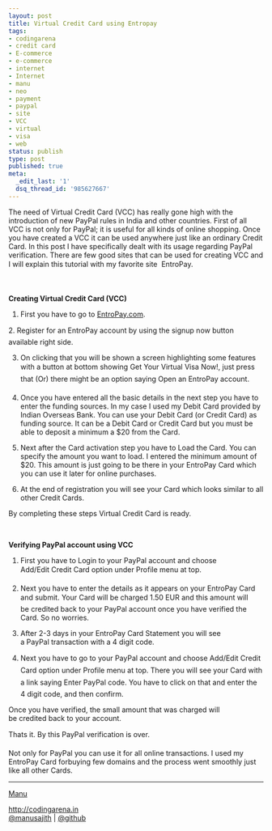 ```yaml
---
layout: post
title: Virtual Credit Card using Entropay
tags:
- codingarena
- credit card
- E-commerce
- e-commerce
- internet
- Internet
- manu
- neo
- payment
- paypal
- site
- VCC
- virtual
- visa
- web
status: publish
type: post
published: true
meta:
  _edit_last: '1'
  dsq_thread_id: '985627667'
---
```

The need of Virtual Credit Card (VCC) has really gone high with the introduction of new PayPal rules in India and other countries. First of all VCC is not only for PayPal; it is useful for all kinds of online shopping. Once you have created a VCC it can be used anywhere just like an ordinary Credit Card. In this post I have specifically dealt with its usage regarding PayPal verification. There are few good sites that can be used for creating VCC and I will explain this tutorial with my favorite site  EntroPay.
<!--more-->

&nbsp;

<strong>Creating Virtual Credit Card (VCC)</strong>

1. First you have to go to <a href="http://www.entropay.com/" target="_blank">EntroPay.com</a>.

2. Register for an EntroPay account by using the signup now button available right side.

3. On clicking that you will be shown a screen highlighting some features with a button at bottom showing Get Your Virtual Visa Now!, just press that (Or) there might be an option saying Open an EntroPay account.

4. Once you have entered all the basic details in the next step you have to enter the funding sources. In my case I used my Debit Card provided by Indian Overseas Bank. You can use your Debit Card (or Credit Card) as funding source. It can be a Debit Card or Credit Card but you must be able to deposit a minimum a $20 from the Card.

5. Next after the Card activation step you have to Load the Card. You can specify the amount you want to load. I entered the minimum amount of $20. This amount is just going to be there in your EntroPay Card which you can use it later for online purchases.

6. At the end of registration you will see your Card which looks similar to all other Credit Cards.

By completing these steps Virtual Credit Card is ready.

&nbsp;

<strong>Verifying PayPal account using VCC</strong>

1. First you have to Login to your PayPal account and choose Add/Edit Credit Card option under Profile menu at top.

2. Next you have to enter the details as it appears on your EntroPay Card and submit. Your Card will be charged 1.50 EUR and this amount will be credited back to your PayPal account once you have verified the Card. So no worries.

3. After 2-3 days in your EntroPay Card Statement you will see a PayPal transaction with a 4 digit code.

4. Next you have to go to your PayPal account and choose Add/Edit Credit Card option under Profile menu at top. There you will see your Card with a link saying Enter PayPal code. You have to click on that and enter the 4 digit code, and then confirm.

Once you have verified, the small amount that was charged will be credited back to your account.

Thats it. By this PayPal verification is over.

Not only for PayPal you can use it for all online transactions. I used my EntroPay Card forbuying few domains and the process went smoothly just like all other Cards.

---

<a title="Neo" href="http://facebook.com/manusajith" target="_blank">Manu</a>

<a title="Codingarena" href="http://codingarena.in" target="_blank">http://codingarena.in</a>
<br>
<a href="http://twitter.com/manusajith" title="Twitter">@manusajith</a> | <a href="http://github.com/manusajith" title="Github">@github</a>

